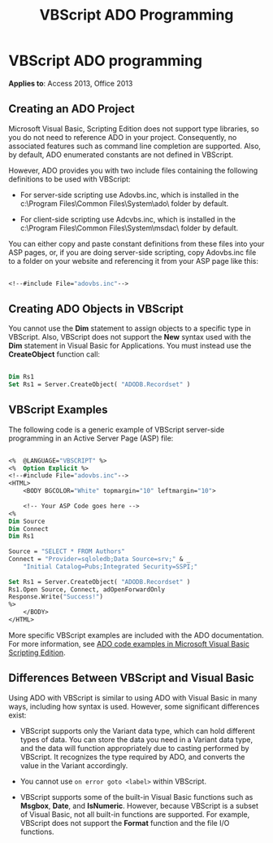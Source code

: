 ﻿---
title: VBScript ADO Programming
TOCTitle: VBScript ADO Programming
ms:assetid: 24be1c70-8813-ed98-c3e5-fb33a68e7b41
ms:mtpsurl: https://msdn.microsoft.com/library/JJ249019(v=office.15)
ms:contentKeyID: 48543764
ms.date: 09/18/2015
mtps_version: v=office.15
---

# VBScript ADO programming


**Applies to**: Access 2013, Office 2013 

## Creating an ADO Project

Microsoft Visual Basic, Scripting Edition does not support type libraries, so you do not need to reference ADO in your project. Consequently, no associated features such as command line completion are supported. Also, by default, ADO enumerated constants are not defined in VBScript.

However, ADO provides you with two include files containing the following definitions to be used with VBScript:

  - For server-side scripting use Adovbs.inc, which is installed in the c:\\Program Files\\Common Files\\System\\ado\\ folder by default.

  - For client-side scripting use Adcvbs.inc, which is installed in the c:\\Program Files\\Common Files\\System\\msdac\\ folder by default.

You can either copy and paste constant definitions from these files into your ASP pages, or, if you are doing server-side scripting, copy Adovbs.inc file to a folder on your website and referencing it from your ASP page like this:

```vb 
 
<!--#include File="adovbs.inc"--> 
```

## Creating ADO Objects in VBScript

You cannot use the **Dim** statement to assign objects to a specific type in VBScript. Also, VBScript does not support the **New** syntax used with the **Dim** statement in Visual Basic for Applications. You must instead use the **CreateObject** function call:

```vb 
 
Dim Rs1 
Set Rs1 = Server.CreateObject( "ADODB.Recordset" ) 
```

## VBScript Examples

The following code is a generic example of VBScript server-side programming in an Active Server Page (ASP) file:

```vb 
 
<%  @LANGUAGE="VBSCRIPT" %> 
<%  Option Explicit %> 
<!--#include File="adovbs.inc"--> 
<HTML> 
    <BODY BGCOLOR="White" topmargin="10" leftmargin="10"> 
 
    <!-- Your ASP Code goes here --> 
<% 
Dim Source 
Dim Connect 
Dim Rs1 
     
Source = "SELECT * FROM Authors" 
Connect = "Provider=sqloledb;Data Source=srv;" & _ 
    "Initial Catalog=Pubs;Integrated Security=SSPI;" 
 
Set Rs1 = Server.CreateObject( "ADODB.Recordset" ) 
Rs1.Open Source, Connect, adOpenForwardOnly 
Response.Write("Success!") 
%> 
    </BODY> 
</HTML> 
```

More specific VBScript examples are included with the ADO documentation. For more information, see [ADO code examples in Microsoft Visual Basic Scripting Edition](ado-code-examples-in-microsoft-visual-basic-scripting-edition.md).

## Differences Between VBScript and Visual Basic

Using ADO with VBScript is similar to using ADO with Visual Basic in many ways, including how syntax is used. However, some significant differences exist:

- VBScript supports only the Variant data type, which can hold different types of data. You can store the data you need in a Variant data type, and the data will function appropriately due to casting performed by VBScript. It recognizes the type required by ADO, and converts the value in the Variant accordingly.

- You cannot use `on error goto <label>` within VBScript.

- VBScript supports some of the built-in Visual Basic functions such as **Msgbox**, **Date**, and **IsNumeric**. However, because VBScript is a subset of Visual Basic, not all built-in functions are supported. For example, VBScript does not support the **Format** function and the file I/O functions.

